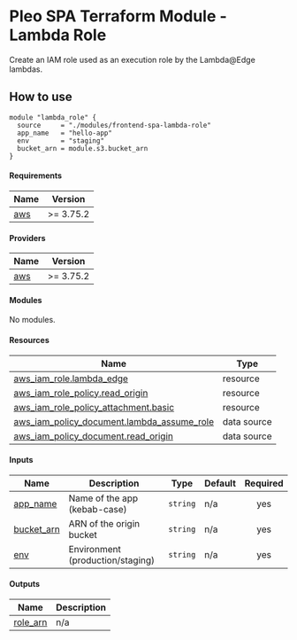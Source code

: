 # Pleo SPA Terraform Module - Lambda Role

Create an IAM role used as an execution role by the Lambda@Edge lambdas.

## How to use

```hcl
module "lambda_role" {
  source     = "./modules/frontend-spa-lambda-role"
  app_name   = "hello-app"
  env        = "staging"
  bucket_arn = module.s3.bucket_arn
}
```

<!-- BEGIN_TF_DOCS -->
#### Requirements

| Name | Version |
|------|---------|
| <a name="requirement_aws"></a> [aws](#requirement\_aws) | >= 3.75.2 |

#### Providers

| Name | Version |
|------|---------|
| <a name="provider_aws"></a> [aws](#provider\_aws) | >= 3.75.2 |

#### Modules

No modules.

#### Resources

| Name | Type |
|------|------|
| [aws_iam_role.lambda_edge](https://registry.terraform.io/providers/hashicorp/aws/latest/docs/resources/iam_role) | resource |
| [aws_iam_role_policy.read_origin](https://registry.terraform.io/providers/hashicorp/aws/latest/docs/resources/iam_role_policy) | resource |
| [aws_iam_role_policy_attachment.basic](https://registry.terraform.io/providers/hashicorp/aws/latest/docs/resources/iam_role_policy_attachment) | resource |
| [aws_iam_policy_document.lambda_assume_role](https://registry.terraform.io/providers/hashicorp/aws/latest/docs/data-sources/iam_policy_document) | data source |
| [aws_iam_policy_document.read_origin](https://registry.terraform.io/providers/hashicorp/aws/latest/docs/data-sources/iam_policy_document) | data source |

#### Inputs

| Name | Description | Type | Default | Required |
|------|-------------|------|---------|:--------:|
| <a name="input_app_name"></a> [app\_name](#input\_app\_name) | Name of the app (kebab-case) | `string` | n/a | yes |
| <a name="input_bucket_arn"></a> [bucket\_arn](#input\_bucket\_arn) | ARN of the origin bucket | `string` | n/a | yes |
| <a name="input_env"></a> [env](#input\_env) | Environment (production/staging) | `string` | n/a | yes |

#### Outputs

| Name | Description |
|------|-------------|
| <a name="output_role_arn"></a> [role\_arn](#output\_role\_arn) | n/a |
<!-- END_TF_DOCS -->
